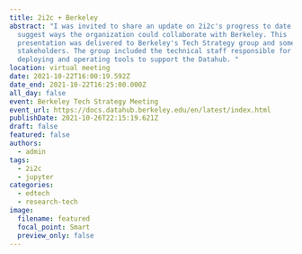 ```yaml
---
title: 2i2c + Berkeley
abstract: "I was invited to share an update on 2i2c's progress to date and to
  suggest ways the organization could collaborate with Berkeley. This
  presentation was delivered to Berkeley's Tech Strategy group and some other
  stakeholders. The group included the technical staff responsible for planning,
  deploying and operating tools to support the Datahub. "
location: virtual meeting
date: 2021-10-22T16:00:19.592Z
date_end: 2021-10-22T16:25:00.000Z
all_day: false
event: Berkeley Tech Strategy Meeting
event_url: https://docs.datahub.berkeley.edu/en/latest/index.html
publishDate: 2021-10-26T22:15:19.621Z
draft: false
featured: false
authors:
  - admin
tags:
  - 2i2c
  - jupyter
categories:
  - edtech
  - research-tech
image:
  filename: featured
  focal_point: Smart
  preview_only: false
---
```

